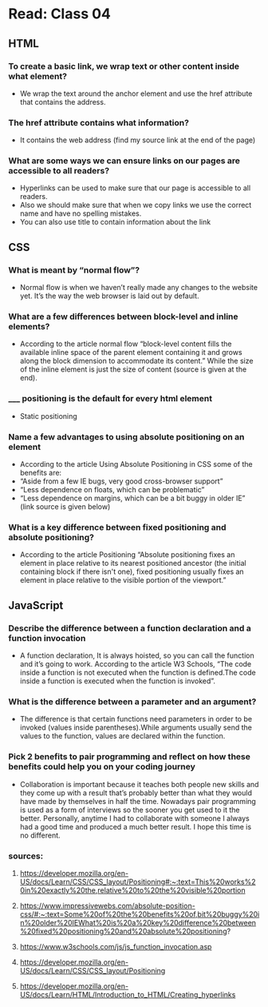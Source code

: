 # Read: Class 04

## HTML

### To create a basic link, we wrap text or other content inside what element?

* We wrap the text around the anchor element and use the href attribute that contains the address.

### The href attribute contains what information?

* It contains the web address (find my source link at the end of the page)

### What are some ways we can ensure links on our pages are accessible to all readers?

* Hyperlinks can be used to make sure that our page is accessible to all readers.
* Also we should make sure that when we copy links we use the correct name and have no spelling mistakes.
* You can also use title to contain information about the link

## CSS

### What is meant by “normal flow”?

* Normal flow is when we haven’t really made any changes to the website yet. It’s the way the web browser is laid out by default.

### What are a few differences between block-level and inline elements?

* According to the article normal flow “block-level content fills the available inline space of the parent element containing it and grows along the block dimension to accommodate its content.” While the size of the inline element is just the size of content (source is given at the end).

### ___ positioning is the default for every html element

* Static positioning

### Name a few advantages to using absolute positioning on an element

* According to the article Using Absolute Positioning in CSS some of the benefits are:
* “Aside from a few IE bugs, very good cross-browser support”
* “Less dependence on floats, which can be problematic”
* “Less dependence on margins, which can be a bit buggy in older IE” (link source is given below)

### What is a key difference between fixed positioning and absolute positioning?

* According to the article Positioning “Absolute positioning fixes an element in place relative to its nearest positioned ancestor (the initial containing block if there isn't one), fixed positioning usually fixes an element in place relative to the visible portion of the viewport.”

## JavaScript

### Describe the difference between a function declaration and a function invocation

* A function declaration, It is always hoisted, so you can call the function and it’s going to work. According to the article W3 Schools, “The code inside a function is not executed when the function is defined.The code inside a function is executed when the function is invoked”.

### What is the difference between a parameter and an argument?

* The difference is that certain functions need parameters in order to be invoked (values inside parentheses).While arguments usually send the values to the function, values are declared within the function.

### Pick 2 benefits to pair programming and reflect on how these benefits could help you on your coding journey

* Collaboration is important because it teaches both people new skills and they come up with a result that’s probably better than what they would have made by themselves in half the time.
Nowadays pair programming is used as a form of interviews so the sooner you get used to it the better. Personally, anytime I had to collaborate with someone I always had a good time and produced a much better result. I hope this time is no different.

### sources:

1. https://developer.mozilla.org/en-US/docs/Learn/CSS/CSS_layout/Positioning#:~:text=This%20works%20in%20exactly%20the,relative%20to%20the%20visible%20portion


2. https://www.impressivewebs.com/absolute-position-css/#:~:text=Some%20of%20the%20benefits%20of,bit%20buggy%20in%20older%20IEWhat%20is%20a%20key%20difference%20between%20fixed%20positioning%20and%20absolute%20positioning?

3. https://www.w3schools.com/js/js_function_invocation.asp

4. https://developer.mozilla.org/en-US/docs/Learn/CSS/CSS_layout/Positioning

5. https://developer.mozilla.org/en-US/docs/Learn/HTML/Introduction_to_HTML/Creating_hyperlinks